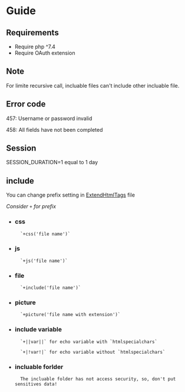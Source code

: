 # Guide

## Requirements

- Require php ^7.4
- Require OAuth extension

## Note

For limite recursive call, incluable files can't include other incluable file.

## Error code

457: Username or password invalid

458: All fields have not been completed

## Session

SESSION_DURATION=1 equal to 1 day

## include

You can change prefix setting in [ExtendHtmlTags](App/ExtendHtmlTags/ExtendHtmlTags.php) file

*Consider `+` for prefix*

- ### css

        `+css('file name')`

- ### js

        `+js('file name')`

- ### file

        `+include('file name')`

- ### picture

        `+picture('file name with extension')`

- ### include variable

        `+||var||` for echo variable with `htmlspecialchars`

        `+|!var!|` for echo variable without `htmlspecialchars`

- ### incluable forlder

        The incluable folder has not access security, so, don't put sensitives data!
